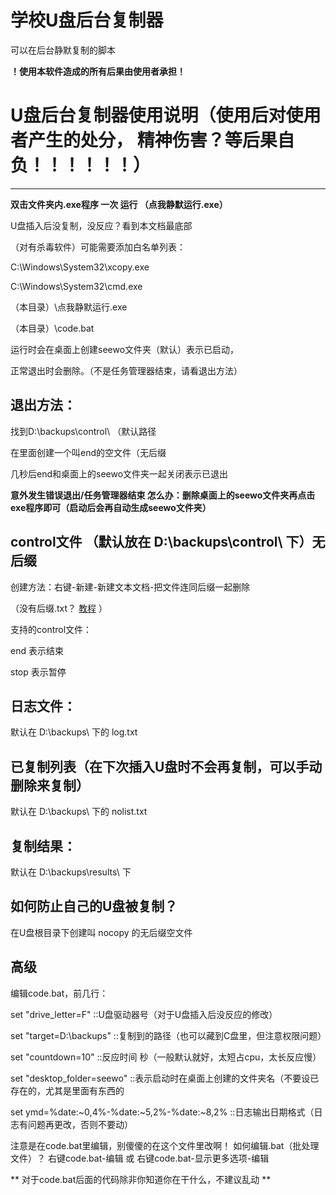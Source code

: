 # 学校U盘后台复制器
可以在后台静默复制的脚本

**！使用本软件造成的所有后果由使用者承担！**

# U盘后台复制器使用说明（使用后对使用者产生的处分， 精神伤害？等后果自负！！！！！！）
----------------------------------------------------------------------------------------------------------------------------------------

**双击文件夹内.exe程序 一次 运行 （点我静默运行.exe）**

U盘插入后没复制，没反应？看到本文档最底部

（对有杀毒软件）可能需要添加白名单列表：

C:\Windows\System32\xcopy.exe

C:\Windows\System32\cmd.exe

（本目录）\点我静默运行.exe

（本目录）\code.bat

运行时会在桌面上创建seewo文件夹（默认）表示已启动，

正常退出时会删除。（不是任务管理器结束，请看退出方法）

## 退出方法：
找到D:\backups\control\  （默认路径

在里面创建一个叫end的空文件（无后缀

几秒后end和桌面上的seewo文件夹一起关闭表示已退出

**意外发生错误退出/任务管理器结束  怎么办：删除桌面上的seewo文件夹再点击exe程序即可（启动后会再自动生成seewo文件夹）**

## control文件  （默认放在  D:\backups\control\  下）无后缀

创建方法：右键-新建-新建文本文档-把文件连同后缀一起删除

（没有后缀.txt？ [教程](https://cn.bing.com/search?q=windows%E5%A6%82%E4%BD%95%E6%98%BE%E7%A4%BA%E5%90%8E%E7%BC%80 "教程") ）

支持的control文件：

end     表示结束

stop    表示暂停

## 日志文件：
默认在 D:\backups\ 下的 log.txt

## 已复制列表（在下次插入U盘时不会再复制，可以手动删除来复制）
默认在 D:\backups\ 下的 nolist.txt

## 复制结果：
默认在 D:\backups\results\ 下 

## 如何防止自己的U盘被复制？
在U盘根目录下创建叫 nocopy 的无后缀空文件



## 高级

编辑code.bat，前几行：

set "drive_letter=F"                                               ::U盘驱动器号（对于U盘插入后没反应的修改）

set "target=D:\backups"                                            ::复制到的路径（也可以藏到C盘里，但注意权限问题）

set "countdown=10"                                                 ::反应时间 秒（一般默认就好，太短占cpu，太长反应慢）

set "desktop_folder=seewo"                                         ::表示启动时在桌面上创建的文件夹名（不要设已存在的，尤其是里面有东西的

set ymd=%date:~0,4%-%date:~5,2%-%date:~8,2%                        ::日志输出日期格式（日志有问题再更改，否则不要动）


注意是在code.bat里编辑，别傻傻的在这个文件里改啊！
如何编辑.bat（批处理文件）？    右键code.bat-编辑       或      右键code.bat-显示更多选项-编辑




** 对于code.bat后面的代码除非你知道你在干什么，不建议乱动 **
